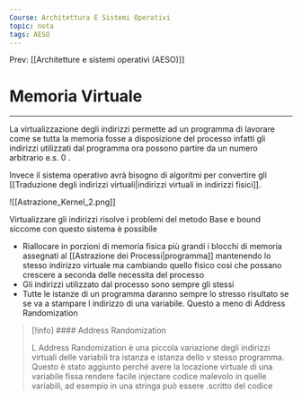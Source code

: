 ```yaml
---
Course: Architettura E Sistemi Operativi
topic: nota
tags: AESO
---
```


Prev: [[Architetture e sistemi operativi (AESO)]]

# Memoria Virtuale
---

La virtualizzazione degli indirizzi permette ad un programma di lavorare come se tutta la memoria fosse a disposizione del processo infatti gli indirizzi utilizzati dal programma ora possono partire da un numero arbitrario e.s. 0 .

Invece il sistema operativo avrà bisogno di algoritmi per convertire gli [[Traduzione degli indirizzi virtuali|indirizzi virtuali in indirizzi fisici]].

![[Astrazione_Kernel_2.png]]

Virtualizzare gli indirizzi risolve i problemi del metodo Base e bound siccome con questo sistema è possibile

- Riallocare in porzioni di memoria fisica più grandi i blocchi di memoria assegnati al [[Astrazione dei Processi|programma]] mantenendo lo stesso indirizzo virtuale ma cambiando quello fisico cosi che possano crescere a seconda delle necessita del processo
- Gli indirizzi utilizzato dal processo sono sempre gli stessi
- Tutte le istanze di un programma daranno sempre lo stresso risultato se se va a stampare l indirizzo di una variabile. Questo a meno di Address Randomization

>[!info] #### Address Randomization
>
>L Address Randomization è una piccola variazione degli indirizzi virtuali delle variabili tra istanza e istanza  dello v stesso programma. Questo è stato aggiunto perché avere la locazione virtuale di una variabile fissa rendere facile injectare codice malevolo in quelle variabili, ad esempio in una stringa può essere .scritto del codice



